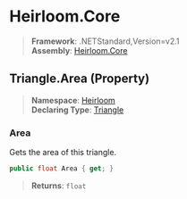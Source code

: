 # Heirloom.Core

> **Framework**: .NETStandard,Version=v2.1  
> **Assembly**: [Heirloom.Core][0]

## Triangle.Area (Property)

> **Namespace**: [Heirloom][0]  
> **Declaring Type**: [Triangle][1]

### Area

Gets the area of this triangle.

```cs
public float Area { get; }
```

> **Returns**: `float`

[0]: ../../../Heirloom.Core.md
[1]: ../Triangle.md
